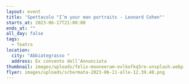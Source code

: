```yaml
---
layout: event
title: 'Spettacolo "I’m your man portraits - Leonard Cohen"'
starts_at: 2023-06-17T21:00:00
ends_at: ""
all_day: false
tags:
  - Teatro
location:
  city: "Abbiategrasso "
  address: Ex convento dell’Annunciata
thumbnail: images/uploads/felix-mooneeram-evlkofkq5re-unsplash.webp
flyer: images/uploads/schermata-2023-06-11-alle-12.39.48.png
---
```


